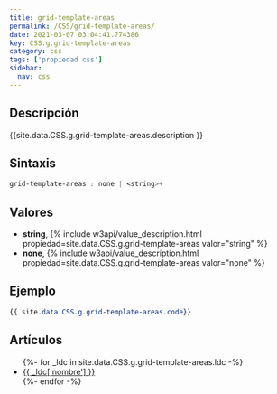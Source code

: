 ```yaml
---
title: grid-template-areas
permalink: /CSS/grid-template-areas/
date: 2021-03-07 03:04:41.774386
key: CSS.g.grid-template-areas
category: css
tags: ['propiedad css']
sidebar: 
  nav: css
---
```


## Descripción
{{site.data.CSS.g.grid-template-areas.description }}

## Sintaxis
~~~css
grid-template-areas : none | <string>+
~~~

## Valores
* **string**,  {% include w3api/value_description.html propiedad=site.data.CSS.g.grid-template-areas valor="string" %}
* **none**,  {% include w3api/value_description.html propiedad=site.data.CSS.g.grid-template-areas valor="none" %}

## Ejemplo
~~~css
{{ site.data.CSS.g.grid-template-areas.code}}
~~~

## Artículos
<ul>
{%- for _ldc in site.data.CSS.g.grid-template-areas.ldc -%}
   <li>
       <a href="{{_ldc['url'] }}">{{ _ldc['nombre'] }}</a>
   </li>
{%- endfor -%}
</ul>
